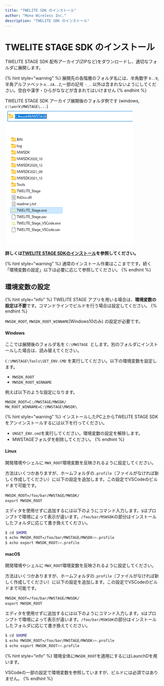 ```yaml
---
title: "TWELITE SDK のインストール"
author: "Mono Wireless Inc."
description: "TWELITE SDK のインストール"
---
```


# TWELITE STAGE SDK のインストール

TWELITE STAGE SDK 配布アーカイブ(ZIPなど)をダウンロードし、適切なフォルダに展開します。

{% hint style="warning" %}
展開先の各階層のフォルダ名には、半角数字 `0..9`, 半角アルファベット`a..zA..Z`,一部の記号 `-_.` 以外は含まれないようにしてください。空白や漢字・ひらがななどが含まれてはいけません
{% endhint %}

TWELITE STAGE SDK アーカイブ展開後のフォルダ例です (windows, `c:\work\MWSTAGE\...`)
![](../.gitbook/assets/img_sdk_folder.png)

**詳しくは[TWELITE STAGE SDKのインストール](https://stage.twelite.info/install/)を参照してください。**


{% hint style="warning" %}
通常のインストール作業はここまでです。続く「環境変数の設定」以下は必要に応じて参照してください。
{% endhint %}


## 環境変数の設定

{% hint style="info" %}
TWELITE STAGE アプリを用いる場合は、**環境変数の設定は不要**です。コマンドラインでビルドを行う場合は設定してください。
{% endhint %}

`MWSDK_ROOT`, `MWSDK_ROOT_WINNAME`(Windows10のみ) の設定が必要です。


#### Windows
ここでは展開後のフォルダ名を `C:\MWSTAGE `とします。別のフォルダにインストールした場合は、読み替えてください。

`C:\MWSTAGE\Tools\SET_ENV.CMD` を実行してください。以下の環境変数を設定します。

* `MWSDK_ROOT`
* `MWSDK_ROOT_WINNAME`

例えば以下のような設定になります。

```
MWSDK_ROOT=C:/MWSTAGE/MWSDK/
MW_ROOT_WINNAME=C:\MWSTAGE\MWSDK\
```

{% hint style="warning" %}
インストールしたPC上からTWELITE STAGE SDKをアンインストールするには以下を行ってください。

* `UNSET_ENV.cmd`を実行してください。環境変数の設定を解除します。
* MWSTAGEフォルダを削除してください。
{% endhint %}

#### Linux
開発環境やシェルに `MWX_ROOT`環境変数を反映されるように設定してください。

方法はいくつかありますが、ホームフォルダの`.profile`（ファイルがなければ新しく作成してください）に以下の設定を追加します。この設定でVSCodeのビルドまで可能です。

`MWSDK_ROOT=/foo/bar/MWSTAGE/MWSDK/`\
`export MWSDK_ROOT`



エディタを使用せずに追加するには以下のようにコマンド入力します。`$`はプロンプトで環境によって表示が違います。`/foo/bar/MSWSDK`の部分はインストールしたフォルダに応じて書き換えてください。

```bash
$ cd $HOME
$ echo MWSDK_ROOT=/foo/bar/MWSTAGE/MWSDK>>.profile
$ echo export MWSDK_ROOT>>.profile
```

#### macOS
開発環境やシェルに `MWX_ROOT`環境変数を反映されるように設定してください。


方法はいくつかありますが、ホームフォルダの`.profile`（ファイルがなければ新しく作成してください）に以下の設定を追加します。この設定でVSCodeのビルドまで可能です。

`MWSDK_ROOT=/foo/bar/MWSTAGE/MWSDK/`\
`export MWSDK_ROOT`


エディタを使用せずに追加するには以下のようにコマンド入力します。`$`はプロンプトで環境によって表示が違います。`/foo/bar/MSWSDK`の部分はインストールしたフォルダに応じて書き換えてください。

```bash
$ cd $HOME
$ echo MWSDK_ROOT=/foo/bar/MWSTAGE/MWSDK>>.profile
$ echo export MWSDK_ROOT>>.profile
```

{% hint style="info" %}
環境全体に`MWSDK_ROOT`を適用にするにはLaunchDを用います。

VSCodeの一部の設定で環境変数を参照していますが、ビルドには必須ではありません。
{% endhint %}


